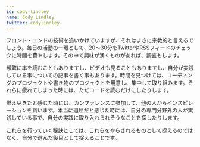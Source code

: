```yaml
---
id: cody-lindley
name: Cody Lindley
twitter: codylindley
---
```


フロント・エンドの技術を追いかけていますが、それはまさに宗教的と言えるでしょう。毎日の活動の一環として、20〜30分をTwitterやRSSフィードのチェックに時間を費やします。その中で興味が湧くものがあれば、調査もします。

頻繁に本を読むこともありますし、ビデオも見ることもありますし、自分が実践している事についての記事を書く事もあります。時間を見つけては、コーディングのプロジェクトや書き物のプロジェクトを用意し、集中して取り組みます。それらに疲れてしまった時には、ただコードを読むだけにしたりします。

燃え尽きたと感じた時には、カンファレンスに参加して、他の人からインスピレーションを貰います。本当に退屈だと感じた時には、自分の専門分野外の人が実践している事で、自分の実践に取り入れられそうなことを探したりします。

これらを行っていく秘訣としては、これらをやらされるものとして捉えるのではなく、自分で選んだ役目として捉えることです。